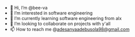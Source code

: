 - 👋 Hi, I’m @bee-va
- 👀 I’m interested in software engineering 
- 🌱 I’m currently learning software engineering from alx
- 💞️ I’m looking to collaborate on projects with y'all 
- 📫 How to reach me @adesanyaadebusola98@gmail.com

<!---
bee-va/bee-va is a ✨ special ✨ repository because its `README.md` (this file) appears on your GitHub profile.
You can click the Preview link to take a look at your changes.
--->
